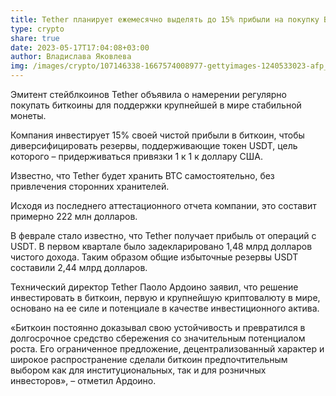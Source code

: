 ```yaml
---
title: Tether планирует ежемесячно выделять до 15% прибыли на покупку BTC
type: crypto
share: true
date: 2023-05-17T17:04:08+03:00
author: Владислава Яковлева
img: /images/crypto/107146338-1667574008977-gettyimages-1240533023-afp_329p2qh.webp
---
```

Эмитент стейблкоинов Tether объявила о намерении регулярно покупать биткоины для поддержки крупнейшей в мире стабильной монеты.

Компания инвестирует 15% своей чистой прибыли в биткоин, чтобы диверсифицировать резервы, поддерживающие токен USDT, цель которого – придерживаться привязки 1 к 1 к доллару США.

Известно, что Tether будет хранить BTC самостоятельно, без привлечения сторонних хранителей.

Исходя из последнего аттестационного отчета компании, это составит примерно 222 млн долларов.

В феврале стало известно, что Tether получает прибыль от операций с USDT. В первом квартале было задекларировано 1,48 млрд долларов чистого дохода. Таким образом общие избыточные резервы USDT составили 2,44 млрд долларов.

Технический директор Tether Паоло Ардоино заявил, что решение инвестировать в биткоин, первую и крупнейшую криптовалюту в мире, основано на ее силе и потенциале в качестве инвестиционного актива.

«Биткоин постоянно доказывал свою устойчивость и превратился в долгосрочное средство сбережения со значительным потенциалом роста. Его ограниченное предложение, децентрализованный характер и широкое распространение сделали биткоин предпочтительным выбором как для институциональных, так и для розничных инвесторов», – отметил Ардоино.